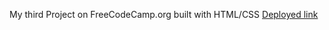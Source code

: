 My third Project on FreeCodeCamp.org built with HTML/CSS
[Deployed link](https://kanyshaiosmonova.github.io/FreeCodeCamp-Finished-Projects/Responsive-Web-Design-Beta-Course/CSS-Color-Markers/index.html)